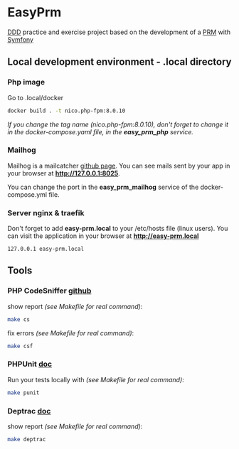 # EasyPrm

[DDD](https://en.wikipedia.org/wiki/Domain-driven_design) practice and exercise project based on the development of a [PRM](https://en.wikipedia.org/wiki/Partner_relationship_management) with [Symfony](https://symfony.com/)

## Local development environment - .local directory

### Php image

Go to .local/docker

```bash
docker build . -t nico.php-fpm:8.0.10
```
*If you change the tag name (nico.php-fpm:8.0.10), don't forget to change it in the docker-compose.yaml file, in the **easy_prm_php** service.*

### Mailhog

Mailhog is a mailcatcher [github page](https://github.com/mailhog/MailHog). You can see mails sent by your app in your browser at **http://127.0.0.1:8025**.

You can change the port in the **easy_prm_mailhog** service of the docker-compose.yml file.

### Server nginx & traefik

Don't forget to add **easy-prm.local** to your /etc/hosts file (linux users). You can visit the application in your browser at **http://easy-prm.local**
```text
127.0.0.1 easy-prm.local
```

## Tools

### PHP CodeSniffer [github](https://github.com/squizlabs/PHP_CodeSniffer)

show report *(see Makefile for real command)*:
```bash
make cs
```

fix errors *(see Makefile for real command)*:
```bash
make csf
```

### PHPUnit [doc](https://phpunit.readthedocs.io/en/9.5/)

Run your tests locally with *(see Makefile for real command)*:
```bash
make punit
```

### Deptrac [doc](https://github.com/qossmic/deptrac)

show report *(see Makefile for real command)*:
```bash
make deptrac
```
